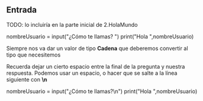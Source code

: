 ## Entrada

TODO: lo incluiría en la parte inicial de 2.HolaMundo


nombreUsuario = input("¿Cómo te llamas? ")
print("Hola ",nombreUsuario)

Siempre nos va dar un valor de tipo **Cadena** que deberemos convertir al tipo que necesitemos

Recuerda dejar un cierto espacio entre la final de la pregunta y nuestra respuesta. Podemos usar un espacio, o hacer que se salte a la línea siguiente con **\n**


nombreUsuario = input("¿Cómo te llamas?\n")
print("Hola ",nombreUsuario)